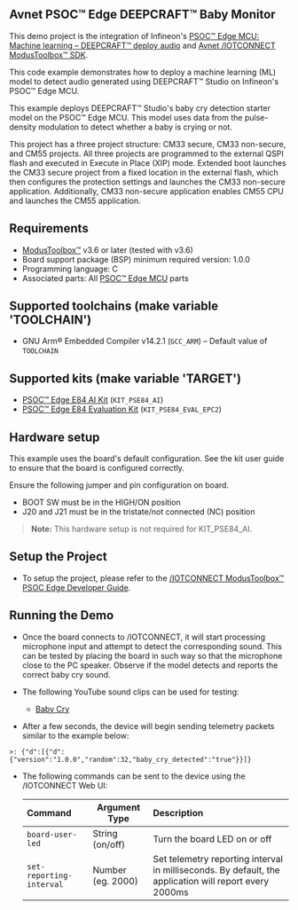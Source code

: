 ## Avnet PSOC™ Edge DEEPCRAFT™ Baby Monitor

This demo project is the integration of Infineon's [PSOC&trade; Edge MCU: Machine learning – DEEPCRAFT™ deploy audio](https://github.com/Infineon/mtb-example-psoc-edge-ml-deepcraft-deploy-audio/tree/master)
and [Avnet /IOTCONNECT ModusToolbox&trade; SDK](https://github.com/avnet-iotconnect/avnet-iotc-mtb-sdk). 

This code example demonstrates how to deploy a machine learning (ML) model to detect audio generated using DEEPCRAFT&trade; Studio on Infineon's PSOC&trade; Edge MCU.

This example deploys DEEPCRAFT&trade; Studio's baby cry detection starter model on the PSOC&trade; Edge MCU. This model uses data from the pulse-density modulation to detect whether a baby is crying or not.

This project has a three project structure: CM33 secure, CM33 non-secure, and CM55 projects. All three projects are programmed to the external QSPI flash and executed in Execute in Place (XIP) mode. Extended boot launches the CM33 secure project from a fixed location in the external flash, which then configures the protection settings and launches the CM33 non-secure application. Additionally, CM33 non-secure application enables CM55 CPU and launches the CM55 application.

## Requirements

- [ModusToolbox&trade;](https://www.infineon.com/modustoolbox) v3.6 or later (tested with v3.6)
- Board support package (BSP) minimum required version: 1.0.0
- Programming language: C
- Associated parts: All [PSOC&trade; Edge MCU](https://www.infineon.com/products/microcontroller/32-bit-psoc-arm-cortex/32-bit-psoc-edge-arm) parts

## Supported toolchains (make variable 'TOOLCHAIN')

- GNU Arm&reg; Embedded Compiler v14.2.1 (`GCC_ARM`) – Default value of `TOOLCHAIN`

## Supported kits (make variable 'TARGET')

- [PSOC&trade; Edge E84 AI Kit](https://www.infineon.com/KIT_PSE84_AI) (`KIT_PSE84_AI`)
- [PSOC&trade; Edge E84 Evaluation Kit](https://www.infineon.com/KIT_PSE84_EVAL) (`KIT_PSE84_EVAL_EPC2`)

## Hardware setup

This example uses the board's default configuration. 
See the kit user guide to ensure that the board is configured correctly.

Ensure the following jumper and pin configuration on board.
- BOOT SW must be in the HIGH/ON position
- J20 and J21 must be in the tristate/not connected (NC) position

> **Note:** This hardware setup is not required for KIT_PSE84_AI.

## Setup the Project

- To setup the project, please refer to the 
[/IOTCONNECT ModusToolbox&trade; PSOC Edge Developer Guide](DEVELOPER_GUIDE.md).

## Running the Demo

- Once the board connects to /IOTCONNECT, 
it will start processing microphone input and attempt to detect the corresponding sound. 
This can be tested by placing the board in such way so that the microphone close to the PC speaker. Observe if the model detects and reports the correct baby cry sound.


- The following YouTube sound clips can be used for testing:
  * [Baby Cry](https://www.youtube.com/watch?v=Rwj1_eWltJQ&t=227s)


- After a few seconds, the device will begin sending telemetry packets similar to the example below:
```
>: {"d":[{"d":{"version":"1.0.0","random":32,"baby_cry_detected":"true"}}]}
```
- The following commands can be sent to the device using the /IOTCONNECT Web UI:

    | Command                  | Argument Type     | Description                                                                                                                                                                 |
    |:-------------------------|-------------------|:----------------------------------------------------------------------------------------------------------------------------------------------------------------------------|
    | `board-user-led`         | String (on/off)   | Turn the board LED on or off                                                                                                                                                |
    | `set-reporting-interval` | Number (eg. 2000) | Set telemetry reporting interval in milliseconds.  By default, the application will report every 2000ms                                     |
          